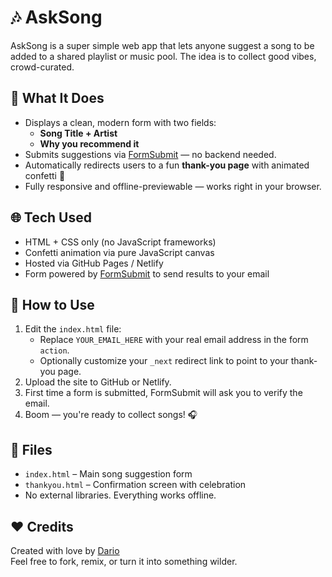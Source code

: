 # 🎶 AskSong

AskSong is a super simple web app that lets anyone suggest a song to be added to a shared playlist or music pool. The idea is to collect good vibes, crowd-curated.

## 🚀 What It Does

- Displays a clean, modern form with two fields:
  - **Song Title + Artist**
  - **Why you recommend it**
- Submits suggestions via [FormSubmit](https://formsubmit.co) — no backend needed.
- Automatically redirects users to a fun **thank-you page** with animated confetti 🎉
- Fully responsive and offline-previewable — works right in your browser.

## 🌐 Tech Used

- HTML + CSS only (no JavaScript frameworks)
- Confetti animation via pure JavaScript canvas
- Hosted via GitHub Pages / Netlify
- Form powered by [FormSubmit](https://formsubmit.co) to send results to your email

## 🧠 How to Use

1. Edit the `index.html` file:
   - Replace `YOUR_EMAIL_HERE` with your real email address in the form `action`.
   - Optionally customize your `_next` redirect link to point to your thank-you page.
2. Upload the site to GitHub or Netlify.
3. First time a form is submitted, FormSubmit will ask you to verify the email.
4. Boom — you're ready to collect songs! 🎧

## 📂 Files

- `index.html` – Main song suggestion form
- `thankyou.html` – Confirmation screen with celebration
- No external libraries. Everything works offline.

## ❤️ Credits

Created with love by [Dario](https://github.com/github-VS-user)  
Feel free to fork, remix, or turn it into something wilder.
